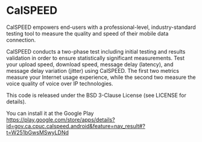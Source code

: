 CalSPEED
==========

CalSPEED empowers end-users with a professional-level, industry-standard testing tool to measure the quality and speed of their mobile data connection.

CalSPEED conducts a two-phase test including initial testing and results validation in order to ensure statistically significant measurements. Test your upload speed, download speed, message delay (latency), and message delay variation (jitter) using CalSPEED. The first two metrics measure your Internet usage experience, while the second two measure the voice quality of voice over IP technologies.

This code is released under the BSD 3-Clause License (see LICENSE for details).

You can install it at the Google Play 
    https://play.google.com/store/apps/details?id=gov.ca.cpuc.calspeed.android&feature=nav_result#?t=W251bGwsMSwyLDNd

